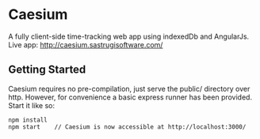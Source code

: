 # Caesium

A fully client-side time-tracking web app using indexedDb and AngularJs. Live app: http://caesium.sastrugisoftware.com/

## Getting Started

Caesium requires no pre-compilation, just serve the public/ directory over http. However, for convenience a basic express runner has been provided. Start it like so:

    npm install
    npm start    // Caesium is now accessible at http://localhost:3000/
    
